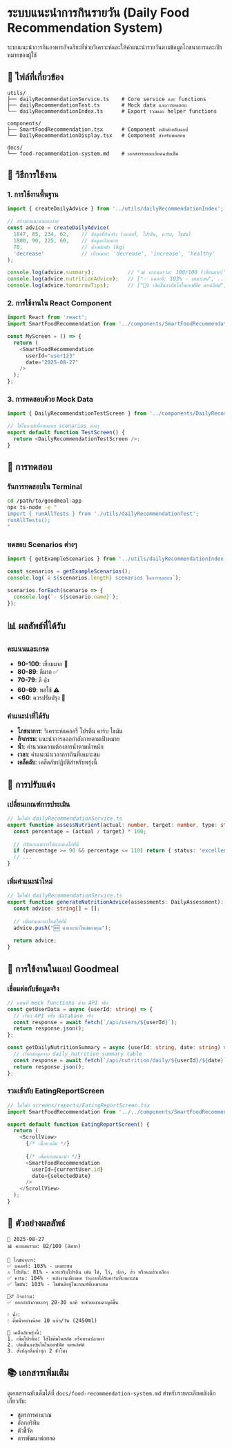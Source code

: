 # ระบบแนะนำการกินรายวัน (Daily Food Recommendation System)

ระบบแนะนำการกินอาหารอัจฉริยะที่ช่วยวิเคราะห์และให้คำแนะนำรายวันตามข้อมูลโภชนาการและเป้าหมายของผู้ใช้

## 📁 ไฟล์ที่เกี่ยวข้อง

```
utils/
├── dailyRecommendationService.ts    # Core service และ functions
├── dailyRecommendationTest.ts       # Mock data และการทดสอบ
└── dailyRecommendationIndex.ts      # Export รวมและ helper functions

components/
├── SmartFoodRecommendation.tsx      # Component หลักสำหรับแอป
└── DailyRecommendationDisplay.tsx   # Component สำหรับทดสอบ

docs/
└── food-recommendation-system.md    # เอกสารรายละเอียดฉบับเต็ม
```

## 🚀 วิธีการใช้งาน

### 1. การใช้งานพื้นฐาน

```typescript
import { createDailyAdvice } from '../utils/dailyRecommendationIndex';

// สร้างคำแนะนำแบบง่าย
const advice = createDailyAdvice(
  1847, 85, 234, 62,    // ข้อมูลที่กินจริง (แคลอรี่, โปรตีน, คาร์บ, ไขมัน)
  1800, 90, 225, 60,    // ข้อมูลเป้าหมาย
  70,                   // น้ำหนักตัว (kg)
  'decrease'            // เป้าหมาย: 'decrease', 'increase', 'healthy'
);

console.log(advice.summary);           // "📊 คะแนนรวม: 100/100 (เยี่ยมมาก)"
console.log(advice.nutritionAdvice);   // ["✅ แคลอรี่: 103% - เหมาะสม", ...]
console.log(advice.tomorrowTips);      // ["🚶‍♀️ เดินขึ้นลงบันไดในออฟฟิศ แทนลิฟต์", ...]
```

### 2. การใช้งานใน React Component

```typescript
import React from 'react';
import SmartFoodRecommendation from '../components/SmartFoodRecommendation';

const MyScreen = () => {
  return (
    <SmartFoodRecommendation 
      userId="user123" 
      date="2025-08-27" 
    />
  );
};
```

### 3. การทดสอบด้วย Mock Data

```typescript
import { DailyRecommendationTestScreen } from '../components/DailyRecommendationDisplay';

// ใช้ในแอปเพื่อทดสอบ scenarios ต่างๆ
export default function TestScreen() {
  return <DailyRecommendationTestScreen />;
}
```

## 🧪 การทดสอบ

### รันการทดสอบใน Terminal

```bash
cd /path/to/goodmeal-app
npx ts-node -e "
import { runAllTests } from './utils/dailyRecommendationTest';
runAllTests();
"
```

### ทดสอบ Scenarios ต่างๆ

```typescript
import { getExampleScenarios } from '../utils/dailyRecommendationIndex';

const scenarios = getExampleScenarios();
console.log(`มี ${scenarios.length} scenarios ในการทดสอบ`);

scenarios.forEach(scenario => {
  console.log(`- ${scenario.name}`);
});
```

## 📊 ผลลัพธ์ที่ได้รับ

### คะแนนและเกรด
- **90-100**: เยี่ยมมาก 🌟
- **80-89**: ดีมาก ✅  
- **70-79**: ดี 👍
- **60-69**: พอใช้ ⚠️
- **<60**: ควรปรับปรุง 🔄

### คำแนะนำที่ได้รับ
- **โภชนาการ**: วิเคราะห์แคลอรี่ โปรตีน คาร์บ ไขมัน
- **กิจกรรม**: แนะนำการออกกำลังกายตามเป้าหมาย
- **น้ำ**: คำนวณความต้องการน้ำตามน้ำหนัก
- **เวลา**: คำแนะนำเวลาการกินที่เหมาะสม
- **เคล็ดลับ**: เคล็ดลับปฏิบัติสำหรับพรุ่งนี้

## 🔧 การปรับแต่ง

### เปลี่ยนเกณฑ์การประเมิน

```typescript
// ในไฟล์ dailyRecommendationService.ts
export function assessNutrient(actual: number, target: number, type: string) {
  const percentage = (actual / target) * 100;
  
  // ปรับเกณฑ์การให้คะแนนได้ที่นี่
  if (percentage >= 90 && percentage <= 110) return { status: 'excellent', score: 25, percentage };
  // ...
}
```

### เพิ่มคำแนะนำใหม่

```typescript
// ในไฟล์ dailyRecommendationService.ts
export function generateNutritionAdvice(assessments: DailyAssessment): string[] {
  const advice: string[] = [];
  
  // เพิ่มคำแนะนำใหม่ได้ที่นี่
  advice.push("🆕 คำแนะนำใหม่ของคุณ");
  
  return advice;
}
```

## 📱 การใช้งานในแอป Goodmeal

### เชื่อมต่อกับข้อมูลจริง

```typescript
// แทนที่ mock functions ด้วย API จริง
const getUserData = async (userId: string) => {
  // เรียก API หรือ database จริง
  const response = await fetch(`/api/users/${userId}`);
  return response.json();
};

const getDailyNutritionSummary = async (userId: string, date: string) => {
  // เรียกข้อมูลจาก daily_nutrition_summary table
  const response = await fetch(`/api/nutrition/daily/${userId}/${date}`);
  return response.json();
};
```

### รวมเข้ากับ EatingReportScreen

```typescript
// ในไฟล์ screens/reports/EatingReportScreen.tsx
import SmartFoodRecommendation from '../../components/SmartFoodRecommendation';

export default function EatingReportScreen() {
  return (
    <ScrollView>
      {/* เนื้อหาเดิม */}
      
      {/* เพิ่มระบบแนะนำ */}
      <SmartFoodRecommendation 
        userId={currentUser.id} 
        date={selectedDate}
      />
    </ScrollView>
  );
}
```

## 🎯 ตัวอย่างผลลัพธ์

```
📅 2025-08-27
📊 คะแนนรวม: 82/100 (ดีมาก)

💪 โภชนาการ:
✅ แคลอรี่: 103% - เหมาะสม
⚠️ โปรตีน: 81% - ควรเสริมโปรตีน เช่น ไข่, ไก่, ปลา, ถั่ว หรือนมถั่วเหลือง
✅ คาร์บ: 104% - พลังงานเพียงพอ ร่างกายได้รับคาร์บที่เหมาะสม
✅ ไขมัน: 103% - ไขมันดีอยู่ในเกณฑ์ที่เหมาะสม

🏃‍♂️ กิจกรรม:
✅ ออกกำลังกายเบาๆ 20-30 นาที จะช่วยเผาผลาญดีขึ้น

💧 น้ำ:
💧 ดื่มน้ำอย่างน้อย 10 แก้ว/วัน (2450ml)

🎯 เคล็ดลับพรุ่งนี้:
1. เพิ่มโปรตีน: ใส่ไข่ต้มในสลัด หรือทานปลาเผา
2. เดินขึ้นลงบันไดในออฟฟิศ แทนลิฟต์
3. ตั้งปลุกดื่มน้ำทุก 2 ชั่วโมง
```

## 📚 เอกสารเพิ่มเติม

ดูเอกสารฉบับเต็มได้ที่ `docs/food-recommendation-system.md` สำหรับรายละเอียดเชิงลึกเกี่ยวกับ:
- สูตรการคำนวณ
- อัลกอริทึม
- ตัวชี้วัด
- การพัฒนาต่อยอด

